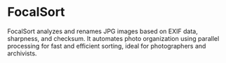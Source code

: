 # FocalSort
FocalSort analyzes and renames JPG images based on EXIF data, sharpness, and checksum. It automates photo organization using parallel processing for fast and efficient sorting, ideal for photographers and archivists.
